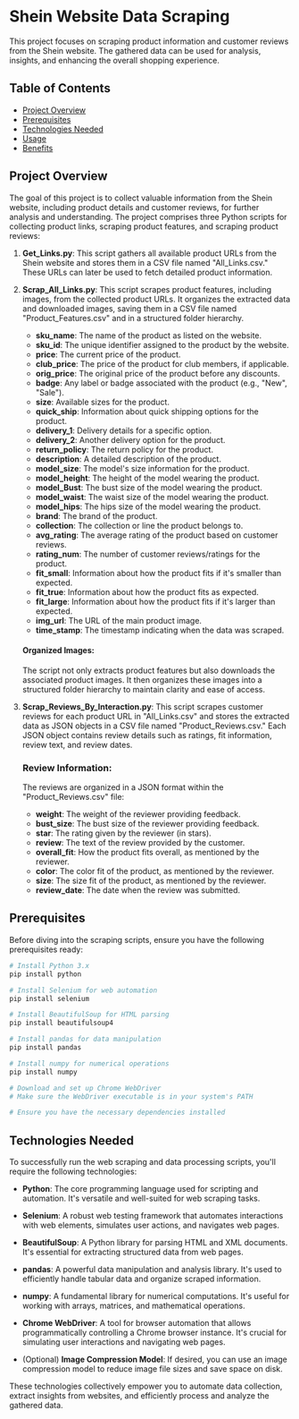 # Shein Website Data Scraping

This project focuses on scraping product information and customer reviews from the Shein website. The gathered data can be used for analysis, insights, and enhancing the overall shopping experience.

## Table of Contents

- [Project Overview](#project-overview)
- [Prerequisites](#prerequisites)
- [Technologies Needed](#technologies-needed)
- [Usage](#usage)
- [Benefits](#benefits)

## Project Overview

The goal of this project is to collect valuable information from the Shein website, including product details and customer reviews, for further analysis and understanding. The project comprises three Python scripts for collecting product links, scraping product features, and scraping product reviews:

1. **Get_Links.py**: This script gathers all available product URLs from the Shein website and stores them in a CSV file named "All_Links.csv." These URLs can later be used to fetch detailed product information.

2. **Scrap_All_Links.py**: This script scrapes product features, including images, from the collected product URLs. It organizes the extracted data and downloaded images, saving them in a CSV file named "Product_Features.csv" and in a structured folder hierarchy.
   
      - **sku_name**: The name of the product as listed on the website.
      - **sku_id**: The unique identifier assigned to the product by the website.
      - **price**: The current price of the product.
      - **club_price**: The price of the product for club members, if applicable.
      - **orig_price**: The original price of the product before any discounts.
      - **badge**: Any label or badge associated with the product (e.g., "New", "Sale").
      - **size**: Available sizes for the product.
      - **quick_ship**: Information about quick shipping options for the product.
      - **delivery_1**: Delivery details for a specific option.
      - **delivery_2**: Another delivery option for the product.
      - **return_policy**: The return policy for the product.
      - **description**: A detailed description of the product.
      - **model_size**: The model's size information for the product.
      - **model_height**: The height of the model wearing the product.
      - **model_Bust**: The bust size of the model wearing the product.
      - **model_waist**: The waist size of the model wearing the product.
      - **model_hips**: The hips size of the model wearing the product.
      - **brand**: The brand of the product.
      - **collection**: The collection or line the product belongs to.
      - **avg_rating**: The average rating of the product based on customer reviews.
      - **rating_num**: The number of customer reviews/ratings for the product.
      - **fit_small**: Information about how the product fits if it's smaller than expected.
      - **fit_true**: Information about how the product fits as expected.
      - **fit_large**: Information about how the product fits if it's larger than expected.
      - **img_url**: The URL of the main product image.
      - **time_stamp**: The timestamp indicating when the data was scraped.

      #### Organized Images:
      The script not only extracts product features but also downloads the associated product images. It then organizes these images into a structured folder hierarchy to maintain clarity and ease of access.

4. **Scrap_Reviews_By_Interaction.py**: This script scrapes customer reviews for each product URL in "All_Links.csv" and stores the extracted data as JSON objects in a CSV file named "Product_Reviews.csv." Each JSON object contains review details such as ratings, fit information, review text, and review dates.

    ### Review Information:
    The reviews are organized in a JSON format within the "Product_Reviews.csv" file:

      - **weight**: The weight of the reviewer providing feedback.
      - **bust_size**: The bust size of the reviewer providing feedback.
      - **star**: The rating given by the reviewer (in stars).
      - **review**: The text of the review provided by the customer.
      - **overall_fit**: How the product fits overall, as mentioned by the reviewer.
      - **color**: The color fit of the product, as mentioned by the reviewer.
      - **size**: The size fit of the product, as mentioned by the reviewer.
      - **review_date**: The date when the review was submitted.

## Prerequisites

Before diving into the scraping scripts, ensure you have the following prerequisites ready:

```bash
# Install Python 3.x
pip install python

# Install Selenium for web automation
pip install selenium

# Install BeautifulSoup for HTML parsing
pip install beautifulsoup4

# Install pandas for data manipulation
pip install pandas

# Install numpy for numerical operations
pip install numpy

# Download and set up Chrome WebDriver
# Make sure the WebDriver executable is in your system's PATH

# Ensure you have the necessary dependencies installed
```

## Technologies Needed

To successfully run the web scraping and data processing scripts, you'll require the following technologies:

- **Python**: The core programming language used for scripting and automation. It's versatile and well-suited for web scraping tasks.

- **Selenium**: A robust web testing framework that automates interactions with web elements, simulates user actions, and navigates web pages.

- **BeautifulSoup**: A Python library for parsing HTML and XML documents. It's essential for extracting structured data from web pages.

- **pandas**: A powerful data manipulation and analysis library. It's used to efficiently handle tabular data and organize scraped information.

- **numpy**: A fundamental library for numerical computations. It's useful for working with arrays, matrices, and mathematical operations.

- **Chrome WebDriver**: A tool for browser automation that allows programmatically controlling a Chrome browser instance. It's crucial for simulating user interactions and navigating web pages.

- (Optional) **Image Compression Model**: If desired, you can use an image compression model to reduce image file sizes and save space on disk.

These technologies collectively empower you to automate data collection, extract insights from websites, and efficiently process and analyze the gathered data.

